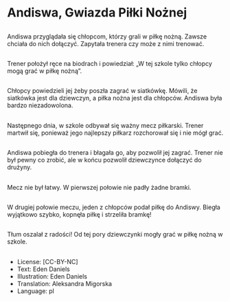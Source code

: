 # Andiswa, Gwiazda Piłki Nożnej

##
Andiswa przyglądała się chłopcom, którzy grali w piłkę nożną. Zawsze chciała do nich dołączyć. Zapytała trenera czy może z nimi trenować.

##
Trener położył ręce na biodrach i powiedział: „W tej szkole tylko chłopcy mogą grać w piłkę nożną”.

##
Chłopcy powiedzieli jej żeby poszła zagrać w siatkówkę. Mówili, że siatkówka jest dla dziewczyn, a piłka nożna jest dla chłopców. Andiswa była bardzo niezadowolona.

##
Następnego dnia, w szkole odbywał się ważny mecz piłkarski. Trener martwił się, ponieważ jego najlepszy piłkarz rozchorował się i nie mógł grać.

##
Andiswa pobiegła do trenera i błagała go, aby pozwolił jej zagrać. Trener nie był pewny co zrobić, ale w końcu pozwolił dziewczynce dołączyć do drużyny.

##
Mecz nie był łatwy. W pierwszej połowie nie padły żadne bramki.

##
W drugiej połowie meczu, jeden z chłopców podał piłkę do Andiswy. Biegła wyjątkowo szybko, kopnęła piłkę i strzeliła bramkę!

##
Tłum oszalał z radości! Od tej pory dziewczynki mogły grać w piłkę nożną w szkole.

##
* License: [CC-BY-NC]
* Text: Eden Daniels
* Illustration: Eden Daniels
* Translation: Aleksandra Migorska
* Language: pl

